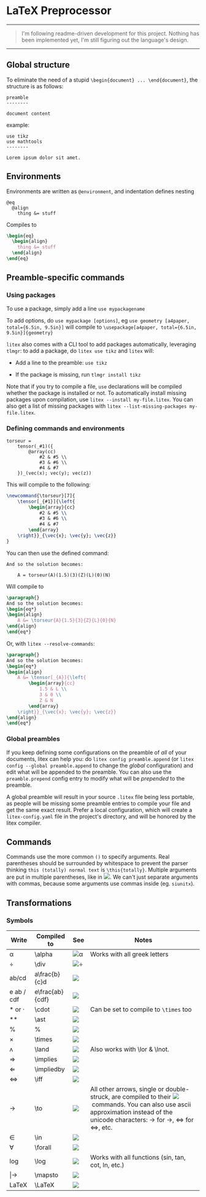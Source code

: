 # LaTeX Preprocessor

***
> I'm following readme-driven development for this project.
> Nothing has been implemented yet, I'm still figuring out the language's design.
***

## Global structure

To eliminate the need of a stupid `\begin{document} ... \end{document}`, the structure is as follows:

```
preamble
--------

document content
```

example:

```
use tikz
use mathtools
--------

Lorem ipsum dolor sit amet.
```

## Environments

Environments are written as `@environment`, and indentation defines nesting

```
@eq
  @align
    thing &= stuff
```

Compiles to

```latex
\begin{eq}
  \begin{align}
    thing &= stuff
  \end{align}
\end{eq}
```

## Preamble-specific commands

### Using packages

To use a package, simply add a line `use mypackagename`

To add options, do `use mypackage [options]`, eg `use geometry [a4paper, total={6.5in, 9.5in}]` will compile to `\usepackage[a4paper, total={6.5in, 9.5in}]{geometry}`

`litex` also comes with a CLI tool to add packages automatically, leveraging `tlmgr`: to add a package, do `litex use tikz`  and `litex` will:

- Add a line to the preamble: `use tikz`

- If the package is missing, run `tlmgr install tikz`

Note that if you try to compile a file, `use` declarations will be compiled whether the package is installed or not. To automatically install missing packages upon compilation, use `litex --install my-file.litex`. You can also get a list of missing packages with `litex --list-missing-packages my-file.litex`.

### Defining commands and environments

```
torseur =
    tensor(_#1)({
        @array(cc)
            #2 & #5 \\
            #3 & #6 \\
            #4 & #7
    })_(vec(x); vec(y); vec(z))
```

This will compile to the following:

```latex
\newcommand{\torseur}[7]{
    \tensor[_{#1}]{\left{
        \begin{array}{cc}
            #2 & #5 \\
            #3 & #6 \\
            #4 & #7
        \end{array}
    \right}}_{\vec{x}; \vec{y}; \vec{z}}
}
```

You can then use the defined command:

```
And so the solution becomes:

    A = torseur(A)(1.5)(3)(Z)(L)(0)(N)
```

Will compile to

```latex
\paragraph{}
And so the solution becomes:
\begin{eq*}
\begin{align}
    A &= \torseur{A}{1.5}{3}{Z}{L}{0}{N}
\end{align}
\end{eq*}
```

Or, with `litex --resolve-commands`:

```latex
\paragraph{}
And so the solution becomes:
\begin{eq*}
\begin{align}
    A &= \tensor[_{A}]{\left{
        \begin{array}{cc}
            1.5 & L \\
            3 & 0 \\
            Z & N
        \end{array}
    \right}}_{\vec{x}; \vec{y}; \vec{z}}
\end{align}
\end{eq*}
```

### Global preambles

If you keep defining some configurations on the preamble of _all_ of your documents, litex can help you: do `litex config preamble.append` (or `litex config --global preamble.append` to change the _global_ configuration) and edit what will be appended to the preamble. You can also use the `preamble.prepend` config entry to modify what will be _prepended_ to the preamble.

A global preamble will result in your source `.litex` file being less portable, as people will be missing some preamble entries to compile your file and get the same exact result. Prefer a local configuration, which will create a `litex-config.yaml` file in the project's directory, and will be honored by the litex compiler.

## Commands

Commands use the more common `()` to specify arguments. Real parentheses should be surrounded by whitespace to prevent the parser thinking `this (totally) normal text` is `\this{totally}`. Multiple arguments are put in multiple parentheses, like in ![](http://www.texrendr.com/cgi-bin/mimetex?\LaTeX). We can't just separate arguments with commas, because some arguments use commas inside (eg. `siunitx`).



## Transformations

### Symbols

| Write      | Compiled to     | See               | Notes                                                                                                                                                                                 |
| ---------- | --------------- | ----------------- | ------------------------------------------------------------------------------------------------------------------------------------------------------------------------------------- |
| α          | \alpha          | ![α](http://www.texrendr.com/cgi-bin/mimetex?\alpha)          | Works with all greek letters                                                                                                                                                          |
| ÷          | \div            | ![÷](http://www.texrendr.com/cgi-bin/mimetex?\div)            |                                                                                                                                                                                       |
| ab/cd      | a\frac{b}{c}d   | ![](http://www.texrendr.com/cgi-bin/mimetex?a\frac{b}{c}d)   |                                                                                                                                                                                       |
| e ab / cdf | e\frac{ab}{cdf} | ![](http://www.texrendr.com/cgi-bin/mimetex?e\frac{ab}{cdf}) |                                                                                                                                                                                       |
| \* or ·    | \cdot           | ![](http://www.texrendr.com/cgi-bin/mimetex?\cdot)           | Can be set to compile to `\times` too                                                                                                                                                 |
| \*\*       | \ast            | ![](http://www.texrendr.com/cgi-bin/mimetex?\ast)            |                                                                                                                                                                                       |
| %          | \%              | ![](http://www.texrendr.com/cgi-bin/mimetex?\%)              |                                                                                                                                                                                       |
| ×          | \times          | ![](http://www.texrendr.com/cgi-bin/mimetex?\times)          |                                                                                                                                                                                       |
| ʌ          | \land           | ![](http://www.texrendr.com/cgi-bin/mimetex?\wedge)           | Also works with \lor & \lnot.                                                                                                                                                                                      |
| ⇒          | \implies        | ![](http://www.texrendr.com/cgi-bin/mimetex?\Rightarrow)        |                                                                                                                                                                           |
| ⇐          | \impliedby      | ![](http://www.texrendr.com/cgi-bin/mimetex?\Leftarrow)      |                                                                                                                                                                                       |
| ⇔          | \iff            | ![](http://www.texrendr.com/cgi-bin/mimetex?\Leftrightarrow)            |                                                                                                                                                                                       |
| →          | \to             | ![](http://www.texrendr.com/cgi-bin/mimetex?\to)             | All other arrows, single or double-struck, are compiled to their ![](http://www.texrendr.com/cgi-bin/mimetex?\LaTeX) commands. You can also use ascii approximation instead of the unicode characters: -> for →, <=> for ⇔, etc. |
| ∈          | \in             | ![](http://www.texrendr.com/cgi-bin/mimetex?\in)             |                                                                                                                                                                                       |
| ∀          | \forall         | ![](http://www.texrendr.com/cgi-bin/mimetex?\forall)         |                                                                                                                                                                                       |
| log        | \log            | ![](http://www.texrendr.com/cgi-bin/mimetex?\log)            | Works with all functions (sin, tan, cot, ln, etc.)                                                                                                                                    |
| \|->        | \mapsto         | ![](http://www.texrendr.com/cgi-bin/mimetex?\mapsto)         |                                                                                                                                                                          |
| LaTeX      | \LaTeX          | ![](http://www.texrendr.com/cgi-bin/mimetex?\LaTeX)          |                                                                                                                                                                                       |

